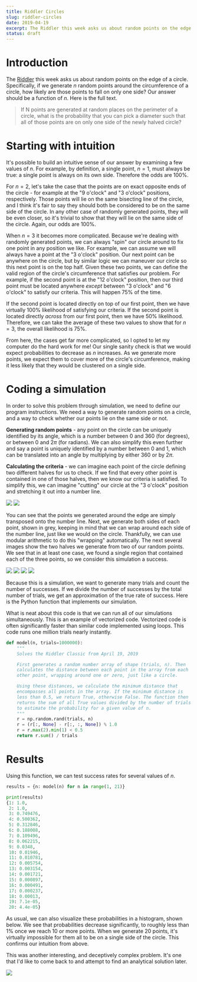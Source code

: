 ```yaml
---
title: Riddler Circles
slug: riddler-circles
date: 2019-04-19
excerpt: The Riddler this week asks us about random points on the edge of a circle. Specifically, if we generate $n$ random points around the circumference of a circle, how likely are those points to fall on only one side?
status: draft
---
```


# Introduction

The <a href="https://fivethirtyeight.com/features/what-comes-after-840-the-answer-may-surprise-you/">Riddler</a> this week asks us about random points on the edge of a circle. Specifically, if we generate $n$ random points around the circumference of a circle, how likely are those points to fall on only one side? Our answer should be a function of $n$. Here is the full text.

> If N points are generated at random places on the perimeter of a circle, what is the probability that you can pick a diameter such that all of those points are on only one side of the newly halved circle?

# Starting with intuition

It's possible to build an intuitive sense of our answer by examining a few values of $n$. For example, by definition, a single point, $n=1$, must always be true: a single point is always on its own side. Therefore the odds are 100%.

For $n=2$, let's take the case that the points are on exact opposite ends of the circle - for example at the "9 o'clock" and "3 o'clock" positions, respectively. Those points will lie on the same bisecting line of the circle, and I think it's fair to say they should both be considered to be on the same side of the circle. In any other case of randomly generated points, they will be even closer, so it's trivial to show that they will lie on the same side of the circle. Again, our odds are 100%.

When $n=3$ it becomes more complicated. Because we're dealing with randomly generated points, we can always "spin" our circle around to fix one point in any position we like. For example, we can assume we will always have a point at the "3 o'clock" position. Our next point can be anywhere on the circle, but by similar logic we can maneuver our circle so this next point is on the top half. Given these two points, we can define the valid region of the circle's circumference that satisfies our problem. For example, if the second point is at the "12 o'clock" position, then our third point must be located anywhere _except_ between "3 o'clock" and "6 o'clock" to satisfy our criteria. This will happen 75% of the time.

If the second point is located directly on top of our first point, then we have virtually 100% likelihood of satisfying our criteria. If the second point is located directly _across_ from our first point, then we have 50% likelihood. Therefore, we can take the average of these two values to show that for $n=3$, the overall likelihood is 75%.

From here, the cases get far more complicated, so I opted to let my computer do the hard work for me! Our single sanity check is that we would expect probabilities to decrease as $n$ increases. As we generate more points, we expect them to cover more of the circle's circumference, making it less likely that they would be clustered on a single side.

# Coding a simulation

In order to solve this problem through simulation, we need to define our program instructions. We need a way to generate random points on a circle, and a way to check whether our points lie on the same side or not.

**Generating random points** - any point on the circle can be uniquely identified by its angle, which is a number between 0 and 360 (for degrees), or between 0 and $2\pi$ (for radians). We can also simplify this even further and say a point is uniquely identified by a number between 0 and 1, which can be translated into an angle by multiplying by either 360 or by $2\pi$.

**Calculating the criteria** - we can imagine each point of the circle defining two different halves for us to check. If we find that every other point is contained in one of those halves, then we know our criteria is satisfied. To simplify this, we can imagine "cutting" our circle at the "3 o'clock" position and stretching it out into a number line.

<img class="img-fluid mx-auto d-block" src="../images/20190419-riddler1.png">
<img class="img-fluid mx-auto d-block" src="../images/20190419-riddler2.png">

You can see that the points we generated around the edge are simply transposed onto the number line. Next, we generate both sides of each point, shown in grey, keeping in mind that we can wrap around each side of the number line, just like we would on the circle. Thankfully, we can use modular arithmetic to do this "wrapping" automatically. The next several images show the two halves we generate from two of our random points. We see that in at least one case, we found a single region that contained each of the three points, so we consider this simulation a success.

<img class="img-fluid mx-auto d-block" src="../images/20190419-riddler3.png">
<img class="img-fluid mx-auto d-block" src="../images/20190419-riddler4.png">
<img class="img-fluid mx-auto d-block" src="../images/20190419-riddler5.png">
<img class="img-fluid mx-auto d-block" src="../images/20190419-riddler6.png">

Because this is a simulation, we want to generate many trials and count the number of successes. If we divide the number of successes by the total number of trials, we get an approximation of the true rate of success. Here is the Python function that implements our simulation.

What is neat about this code is that we can run all of our simulations simultaneously. This is an example of vectorized code. Vectorized code is often significantly faster than similar code implemented using loops. This code runs one million trials nearly instantly.

```python
def model(n, trials=1000000):
    """
    Solves the Riddler Classic from April 19, 2019

    First generates a random number array of shape (trials, n). Then
    calculates the distance between each point in the array from each
    other point, wrapping around one or zero, just like a circle.

    Using these distances, we calculate the minimum distance that
    encompasses all points in the array. If the minimum distance is
    less than 0.5, we return True, otherwise False. The function then
    returns the sum of all True values divided by the number of trials
    to estimate the probability for a given value of n.
    """
    r = np.random.rand(trials, n)
    r = (r[:, None] - r[:, :, None]) % 1.0
    r = r.max(2).min(1) < 0.5
    return r.sum() / trials
```

# Results

Using this function, we can test success rates for several values of $n$.

```python
results = {n: model(n) for n in range(1, 21)}

print(results)
{1: 1.0,
 2: 1.0,
 3: 0.749476,
 4: 0.500362,
 5: 0.312846,
 6: 0.188008,
 7: 0.109496,
 8: 0.062215,
 9: 0.0348,
 10: 0.01946,
 11: 0.010781,
 12: 0.005754,
 13: 0.003154,
 14: 0.001721,
 15: 0.000897,
 16: 0.000491,
 17: 0.000237,
 18: 0.00013,
 19: 7.1e-05,
 20: 4.4e-05}
```

As usual, we can also visualize these probabilities in a histogram, shown below. We see that probabilities decrease significantly, to roughly less than 1% once we reach 10 or more points. When we generate 20 points, it's virtually impossible for them all to be on a single side of the circle. This confirms our intuition from above.

This was another interesting, and deceptively complex problem. It's one that I'd like to come back to and attempt to find an analytical solution later.

<img class="img-fluid mx-auto d-block" src="../images/20190419-riddler7.png">
